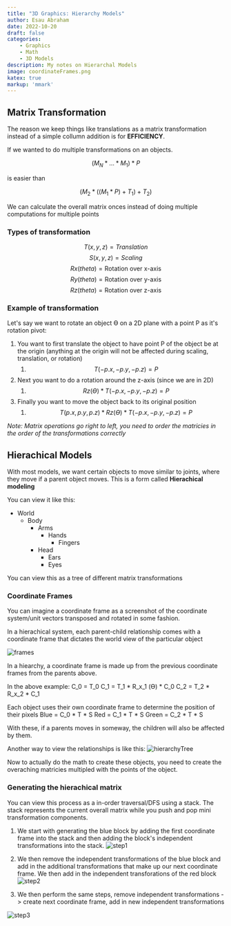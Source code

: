 ```yaml
---
title: "3D Graphics: Hierarchy Models"
author: Esau Abraham
date: 2022-10-20
draft: false
categories: 
    - Graphics
    - Math
    - 3D Models
description: My notes on Hierarchal Models
image: coordinateFrames.png
katex: true
markup: 'mmark'
---
```


## Matrix Transformation 
The reason we keep things like translations as a matrix transformation instead of a simple collumn addition is for **EFFICIENCY**.

If we wanted to do multiple transformations on an objects.

$$(M_N * ... * M_1) * P $$

is easier than

$$(M_2 * ((M_1 * P ) + T_1) + T_2)$$

We can calculate the overall matrix onces instead of doing multiple computations for multiple points

### Types of transformation
$$T(x,y,z) = Translation$$
$$S(x,y,z) = Scaling$$
$$Rx(theta) = \text{Rotation over x-axis}$$
$$Ry(theta) = \text{Rotation over y-axis}$$
$$Rz(theta) = \text{Rotation over z-axis}$$

### Example of transformation

Let's say we want to rotate an object ϴ on a 2D plane with a point P as it's rotation pivot:
1. You want to first translate the object to have point P of the object be at the origin (anything at the origin will not be affected during scaling, translation, or rotation)
	1. $$T(-p.x,-p.y,-p.z) = P $$
2. Next you want to do a rotation around the z-axis (since we are in 2D)
	1. $$Rz(ϴ) * T(-p.x, -p.y, -p.z) = P$$
3. Finally you want to move the object back to its original position
	1. $$T(p.x, p.y, p.z) * Rz(ϴ) * T(-p.x, -p.y, -p.z) = P$$

*Note: Matrix operations go right to left, you need to order the matricies in the order of the transformations correctly*

## Hierachical Models
With most models, we want certain objects to move similar to joints, where they move if a parent object moves. This is a form called **Hierachical modeling**

You can view it like this:
- World
	- Body
		- Arms
			- Hands
				- Fingers
		- Head
			- Ears
			- Eyes

You can view this as a tree of different matrix transformations

### Coordinate Frames
You can imagine a coordinate frame as a screenshot of the coordinate system/unit vectors transposed and rotated in some fashion.

In a hierachical system, each parent-child relationship comes with a coordinate frame that dictates the world view of the particular object

![frames](coordinateFrames.png)

In a hiearchy, a coordinate frame is made up from the previous coordinate frames from the parents above.

In the above example:
C_0 = T_0
C_1 =  T_1 * R_x_1 (ϴ) * C_0
C_2 =  T_2 * R_x_2 * C_1

Each object uses their own coordinate frame to determine the position of their pixels
Blue = C_0 * T * S
Red = C_1 * T * S
Green = C_2 * T * S

With these, if a parents moves in someway, the children will also be affected by them.

Another way to view the relationships is like this:
![hierarchyTree](hierarchyTree.png)

Now to actually do the math to create these objects, you need to create the overaching matricies multipled with the points of the object.

### Generating the hierachical matrix

You can view this process as a in-order traversal/DFS using a stack. The stack represents the current overall matrix while you push and pop mini transformation components.

1. We start with generating the blue block by adding the first coordinate frame into the stack and then adding the block's independent transformations into the stack. 
![step1](step1.png)

2. We then remove the independent transformations of the blue block and add in the additional transformations that make up our next coordinate frame. We then add in the independent transforations of the red block
![step2](step2.png)

3. We then perform the same steps, remove independent transformations -> create next coordinate frame, add in new independent transformations

![step3](finalStep.png)